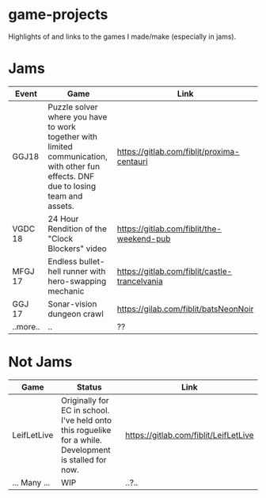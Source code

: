 # game-projects
Highlights of and links to the games I made/make (especially in jams). 

# Jams

| Event | Game | Link |
| ---- | --- | --- |
| GGJ18 | Puzzle solver where you have to work together with limited communication, with other fun effects. DNF due to losing team and assets. | https://gitlab.com/fiblit/proxima-centauri
| VGDC 18 | 24 Hour Rendition of the "Clock Blockers" video | https://gitlab.com/fiblit/the-weekend-pub
| MFGJ 17 | Endless bullet-hell runner with hero-swapping mechanic | https://gitlab.com/fiblit/castle-trancelvania
| GGJ 17 | Sonar-vision dungeon crawl | https://gilab.com/fiblit/batsNeonNoir
| ..more.. | .. | ?? |

# Not Jams
| Game | Status | Link |
| ---- | --- | --- |
| LeifLetLive | Originally for EC in school. I've held onto this roguelike for a while. Development is stalled for now. | https://gitlab.com/fiblit/LeifLetLive
| ... Many ... | WIP | ..?.. |
